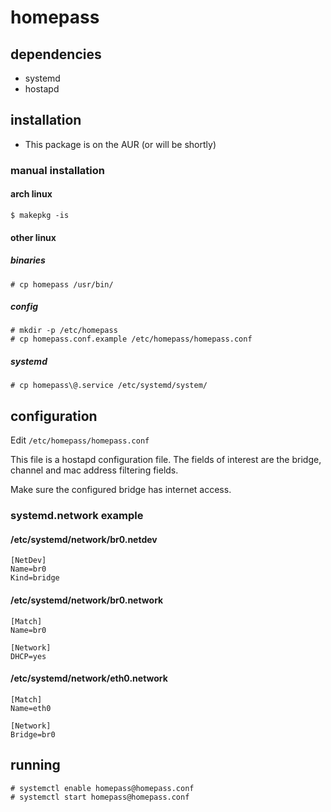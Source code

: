 # homepass

## dependencies
* systemd
* hostapd

## installation
* This package is on the AUR (or will be shortly)
 
### manual installation
#### arch linux
```
$ makepkg -is
```

#### other linux
##### binaries
```
# cp homepass /usr/bin/
```

##### config
```
# mkdir -p /etc/homepass
# cp homepass.conf.example /etc/homepass/homepass.conf
```

##### systemd
```
# cp homepass\@.service /etc/systemd/system/
```

## configuration
Edit `/etc/homepass/homepass.conf`

This file is a hostapd configuration file. The fields of interest are the bridge, channel and mac address filtering fields.

Make sure the configured bridge has internet access. 

### systemd.network example
#### /etc/systemd/network/br0.netdev
```
[NetDev]
Name=br0
Kind=bridge
```

#### /etc/systemd/network/br0.network
```
[Match]
Name=br0

[Network]
DHCP=yes
```

#### /etc/systemd/network/eth0.network
```
[Match]
Name=eth0

[Network]
Bridge=br0
```

## running
```
# systemctl enable homepass@homepass.conf
# systemctl start homepass@homepass.conf
```
